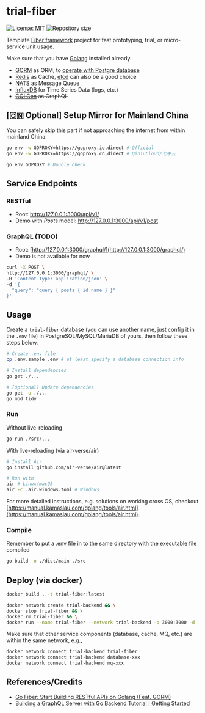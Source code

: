 # trial-fiber

[![License: MIT](https://img.shields.io/badge/License-MIT-blue.svg)](https://opensource.org/licenses/MIT)
![Repository size](https://img.shields.io/github/repo-size/kamaslau/trial-fiber?color=56BEB8)

Template [Fiber framework](https://docs.gofiber.io/) project for fast prototyping, trial, or micro-service unit usage.

Make sure that you have [Golang](https://go.dev/) installed already.

- [GORM](https://gorm.io/docs/) as ORM, to [operate with Postgre database](https://gorm.io/docs/connecting_to_the_database.html#PostgreSQL)
- [Redis](https://redis.io/docs/latest/) as Cache, [etcd](https://etcd.io/docs/latest/) can also be a good choice
- [NATS](https://docs.nats.io/) as Message Queue
- [InfluxDB](https://docs.influxdata.com/) for Time Series Data (logs, etc.)
- ~~[GQLGen](https://gqlgen.com/) as GraphQL~~

## [🇨🇳 Optional] Setup Mirror for Mainland China

You can safely skip this part if not approaching the internet from within mainland China.

```bash
go env -w GOPROXY=https://goproxy.io,direct # Official
go env -w GOPROXY=https://goproxy.cn,direct # QiniuCloud/七牛云

go env GOPROXY # Double check
```

## Service Endpoints

### RESTful

- Root: http://127.0.0.1:3000/api/v1/
- Demo with _Posts_ model: http://127.0.0.1:3000/api/v1/post

### GraphQL (TODO)

- Root: [http://127.0.0.1:3000/graphql/](http://127.0.0.1:3000/graphql/)
- Demo is not available for now

```bash
curl -X POST \
http://127.0.0.1:3000/graphql/ \
-H 'Content-Type: application/json' \
-d '{
  "query": "query { posts { id name } }"
}'
```

## Usage

Create a `trial-fiber` database (you can use another name, just config it in the `.env` file) in PostgreSQL/MySQL/MariaDB of yours, then follow these steps below.

```bash
# Create .env file
cp .env.sample .env # at least specify a database connection info

# Install dependencies
go get ./...

# [Optional] Update dependencies
go get -u ./...
go mod tidy
```

### Run
Without live-reloading
```bash
go run ./src/...
```
With live-reloading (via air-verse/air)
```bash
# Install Air
go install github.com/air-verse/air@latest

# Run with
air # Linux/macOS
air -c .air.windows.toml # Windows

```
For more detailed instructions, e.g. solutions on working cross OS, checkout [https://manual.kamaslau.com/golang/tools/air.html](https://manual.kamaslau.com/golang/tools/air.html).


### Compile

Remember to put a .env file in to the same directory with the executable file compiled
```bash
go build -o ./dist/main ./src

```

## Deploy (via docker)

```bash
docker build . -t trial-fiber:latest

docker network create trial-backend && \
docker stop trial-fiber && \
docker rm trial-fiber && \
docker run --name trial-fiber --network trial-backend -p 3000:3000 -d --restart always --net=host trial-fiber:latest
```

Make sure that other service components (database, cache, MQ, etc.) are within the same network, e.g.,

```bash
docker network connect trial-backend trial-fiber
docker network connect trial-backend database-xxx
docker network connect trial-backend mq-xxx
```

## References/Credits

- [Go Fiber: Start Building RESTful APIs on Golang (Feat. GORM)](https://dev.to/percoguru/getting-started-with-apis-in-golang-feat-fiber-and-gorm-2n34)
- [Building a GraphQL Server with Go Backend Tutorial | Getting Started](https://www.howtographql.com/graphql-go/0-introduction/)
